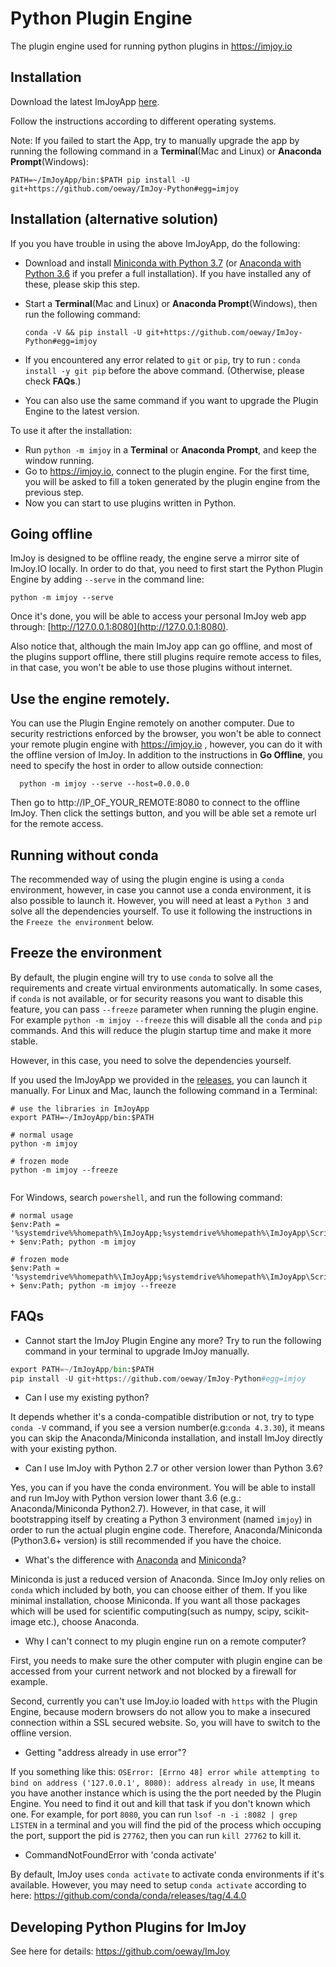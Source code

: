 # Python Plugin Engine
The plugin engine used for running python plugins in https://imjoy.io

## Installation
  Download the latest ImJoyApp [here](https://github.com/oeway/ImJoy-Python/releases).

  Follow the instructions according to different operating systems.

  Note: If you failed to start the App, try to manually upgrade the app by running the following command in a **Terminal**(Mac and Linux) or **Anaconda Prompt**(Windows):
  ```
  PATH=~/ImJoyApp/bin:$PATH pip install -U git+https://github.com/oeway/ImJoy-Python#egg=imjoy
  ```
## Installation (alternative solution)
  If you you have trouble in using the above ImJoyApp, do the following:
  * Download and install [Miniconda with Python 3.7](https://conda.io/miniconda.html) (or [Anaconda with Python 3.6](https://www.anaconda.com/download/) if you prefer a full installation). If you have installed any of these, please skip this step.
  * Start a **Terminal**(Mac and Linux) or **Anaconda Prompt**(Windows), then run the following command:

    ```conda -V && pip install -U git+https://github.com/oeway/ImJoy-Python#egg=imjoy```
  * If you encountered any error related to `git` or `pip`, try to run : `conda install -y git pip` before the above command. (Otherwise, please check **FAQs**.)
  * You can also use the same command if you want to upgrade the Plugin Engine to the latest version.

  To use it after the installation:
  * Run `python -m imjoy` in a **Terminal** or **Anaconda Prompt**, and keep the window running.
  * Go to https://imjoy.io, connect to the plugin engine. For the first time, you will be asked to fill a token generated by the plugin engine from the previous step.
  * Now you can start to use plugins written in Python.

## Going offline
  ImJoy is designed to be offline ready, the engine serve a mirror site of ImJoy.IO locally. In order to do that, you need to first start the Python Plugin Engine by adding `--serve` in the command line:
  ```
  python -m imjoy --serve
  ```
Once it's done, you will be able to access your personal ImJoy web app through: [http://127.0.0.1:8080](http://127.0.0.1:8080).

Also notice that, although the main ImJoy app can go offline, and most of the plugins support offline, there still plugins require remote access to files, in that case, you won't be able to use those plugins without internet.

## Use the engine remotely.
You can use the Plugin Engine remotely on another computer. Due to security restrictions enforced by the browser, you won't be able to connect your remote plugin engine with https://imjoy.io , however, you can do it with the offline version of ImJoy. In addition to the instructions in **Go Offline**, you need to specify the host in order to allow outside connection:
```
  python -m imjoy --serve --host=0.0.0.0
```
Then go to http://IP_OF_YOUR_REMOTE:8080 to connect to the offline ImJoy. Then click the settings button, and you will be able set a remote url for the remote access.

## Running without conda
The recommended way of using the plugin engine is using a `conda` environment, however, in case you cannot use a conda environment, it is also possible to launch it. However, you will need at least a `Python 3` and solve all the dependencies yourself. To use it following the instructions in the `Freeze the environment` below.

## Freeze the environment

By default, the plugin engine will try to use `conda` to solve all the requirements and create virtual environments automatically. In some cases, if `conda` is not available, or for security reasons you want to disable this feature, you can pass `--freeze` parameter when running the plugin engine. For example `python -m imjoy --freeze` this will disable all the `conda` and `pip` commands. And this will reduce the plugin startup time and make it more stable.

However, in this case, you need to solve the dependencies yourself.


If you used the ImJoyApp we provided in the [releases](https://github.com/oeway/ImJoy-Python/releases), you can launch it manually.
For Linux and Mac, launch the following command in a Terminal:
```
# use the libraries in ImJoyApp
export PATH=~/ImJoyApp/bin:$PATH

# normal usage
python -m imjoy

# frozen mode
python -m imjoy --freeze


```

For Windows, search `powershell`, and run the following command:
```
# normal usage
$env:Path = '%systemdrive%%homepath%\ImJoyApp;%systemdrive%%homepath%\ImJoyApp\Scripts;' + $env:Path; python -m imjoy

# frozen mode
$env:Path = '%systemdrive%%homepath%\ImJoyApp;%systemdrive%%homepath%\ImJoyApp\Scripts;' + $env:Path; python -m imjoy --freeze
```

## FAQs
 * Cannot start the ImJoy Plugin Engine any more?
 Try to run the following command in your terminal to upgrade ImJoy manually.
 
 ```python
export PATH=~/ImJoyApp/bin:$PATH
pip install -U git+https://github.com/oeway/ImJoy-Python#egg=imjoy
 ```
 
 * Can I use my existing python?

  It depends whether it's a conda-compatible distribution or not, try to type `conda -V` command, if you see a version number(e.g:`conda 4.3.30`), it means you can skip the Anaconda/Miniconda installation, and install ImJoy directly with your existing python.
 * Can I use ImJoy with Python 2.7 or other version lower than Python 3.6?

  Yes, you can if you have the conda environment. You will be able to install and run ImJoy with Python version lower thant 3.6 (e.g.: Anaconda/Miniconda Python2.7). However, in that case, it will bootstrapping itself by creating a Python 3 environment (named `imjoy`) in order to run the actual plugin engine code. Therefore, Anaconda/Miniconda (Python3.6+ version) is still recommended if you have the choice.
 * What's the difference with [Anaconda](https://www.anaconda.com/download/) and [Miniconda](https://conda.io/miniconda.html)?

 Miniconda is just a reduced version of Anaconda. Since ImJoy only relies on `conda` which included by both, you can choose either of them. If you like minimal installation, choose Miniconda. If you want all those packages which will be used for scientific computing(such as numpy, scipy, scikit-image etc.), choose Anaconda.
 * Why I can't connect to my plugin engine run on a remote computer?

 First, you needs to make sure the other computer with plugin engine can be accessed from your current network and not blocked by a firewall for example.

 Second, currently you can't use ImJoy.io loaded with `https` with the Plugin Engine, because modern browsers do not allow you to make a insecured connection within a SSL secured website. So, you will have to switch to the offline version.

 * Getting "address already in use error"?

 If you something like this: `OSError: [Errno 48] error while attempting to bind on address ('127.0.0.1', 8080): address already in use`, It means you have another instance which is using the the port needed by the Plugin Engine. You need to find it out and kill that task if you don't known which one. For example, for port `8080`, you can run `lsof -n -i :8082 | grep LISTEN` in a terminal and you will find the pid of the process which occuping the port, support the pid is `27762`, then you can run `kill 27762` to kill it.

 * CommandNotFoundError with 'conda activate'

 By default, ImJoy uses `conda activate` to activate conda environments if it's available. However, you may need to setup `conda activate` according to here: https://github.com/conda/conda/releases/tag/4.4.0

## Developing Python Plugins for ImJoy

See here for details: https://github.com/oeway/ImJoy
